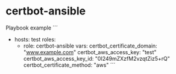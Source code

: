 # certbot-ansible

Playbook example
´´´
- hosts: test
  roles: 
    - role: certbot-ansible
      vars: 
        certbot_certificate_domain: "www.example.com"
        certbot_aws_access_key: "test"
        certbot_aws_access_key_id: "0I249mZXzfM2vzqtZiz5+rQ"
        certbot_certificate_method: "aws"
´´´
